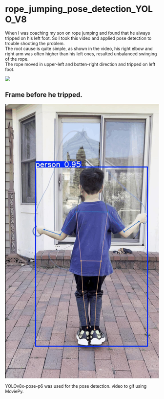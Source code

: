 # rope_jumping_pose_detection_YOLO_V8
When I was coaching my son on rope jumping and found that he always tripped on his left foot. So I took this video and applied pose detection to trouble shooting the problem. <br>
The root cause is quite simple, as shown in the video, his right elbow and right arm was often higher than his left ones, resulted unbalanced swinging of the rope. <br>
The rope moved in upper-left and botten-right direction and tripped on left foot.

![](https://github.com/gulohuang/rope_jumping_pose_detection_YOLO_V8/blob/main/rope_jumping_tripped.gif)

## Frame before he tripped.
![](https://github.com/gulohuang/rope_jumping_pose_detection_YOLO_V8/blob/main/rope_jumping_tripped_frame_before_tripped.jpg)

YOLOv8x-pose-p6 was used for the pose detection.
video to gif using MoviePy.
